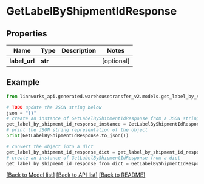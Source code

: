 # GetLabelByShipmentIdResponse


## Properties

Name | Type | Description | Notes
------------ | ------------- | ------------- | -------------
**label_url** | **str** |  | [optional] 

## Example

```python
from linnworks_api.generated.warehousetransfer_v2.models.get_label_by_shipment_id_response import GetLabelByShipmentIdResponse

# TODO update the JSON string below
json = "{}"
# create an instance of GetLabelByShipmentIdResponse from a JSON string
get_label_by_shipment_id_response_instance = GetLabelByShipmentIdResponse.from_json(json)
# print the JSON string representation of the object
print(GetLabelByShipmentIdResponse.to_json())

# convert the object into a dict
get_label_by_shipment_id_response_dict = get_label_by_shipment_id_response_instance.to_dict()
# create an instance of GetLabelByShipmentIdResponse from a dict
get_label_by_shipment_id_response_from_dict = GetLabelByShipmentIdResponse.from_dict(get_label_by_shipment_id_response_dict)
```
[[Back to Model list]](../README.md#documentation-for-models) [[Back to API list]](../README.md#documentation-for-api-endpoints) [[Back to README]](../README.md)


